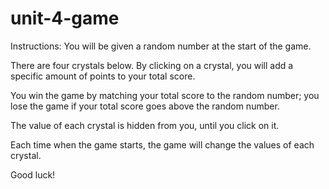 # unit-4-game

Instructions:
You will be given a random number at the start of the game.

There are four crystals below. By clicking on a crystal, you will add a specific amount of points to your total score.

You win the game by matching your total score to the random number; you lose the game if your total score goes above the random number.

The value of each crystal is hidden from you, until you click on it.

Each time when the game starts, the game will change the values of each crystal.

Good luck!